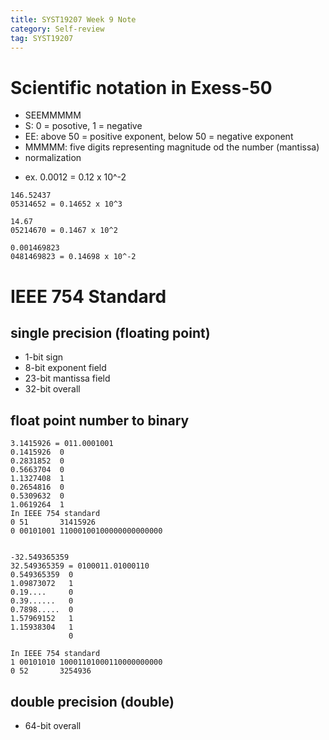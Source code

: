```yaml
---
title: SYST19207 Week 9 Note
category: Self-review
tag: SYST19207
---
```

# Scientific notation in Exess-50
* SEEMMMMM
* S: 0 = posotive, 1 = negative
* EE: above 50 = positive exponent, below 50 = negative exponent
* MMMMM: five digits representing magnitude od the number (mantissa)
* normalization
- ex. 0.0012 = 0.12 x 10^-2
```
146.52437
05314652 = 0.14652 x 10^3

14.67
05214670 = 0.1467 x 10^2

0.001469823
0481469823 = 0.14698 x 10^-2
```

# IEEE 754 Standard 
## single precision (floating point)
* 1-bit sign
* 8-bit exponent field
* 23-bit mantissa field
* 32-bit overall
## float point number to binary
```
3.1415926 = 011.0001001
0.1415926  0
0.2831852  0
0.5663704  0
1.1327408  1
0.2654816  0
0.5309632  0
1.0619264  1
In IEEE 754 standard
0 51       31415926
0 00101001 11000100100000000000000


-32.549365359
32.549365359 = 0100011.01000110
0.549365359  0
1.09873072   1
0.19....     0
0.39......   0
0.7898.....  0
1.57969152   1
1.15938304   1
             0

In IEEE 754 standard
1 00101010 10001101000110000000000
0 52       3254936
```
## double precision (double)
* 64-bit overall